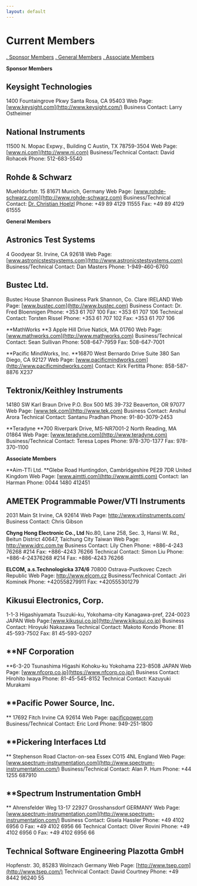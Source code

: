 ```yaml
---
layout: default
---
```


# Current Members

[. Sponsor Members](#sponsor)
[. General Members](#general)
[. Associate Members](#associate)

<span id="sponsor"></span>**Sponsor Members**

## Keysight Technologies
1400 Fountaingrove Pkwy
Santa Rosa, CA 95403
Web Page: [www.keysight.com](http://www.keysight.com/)
Business Contact: Larry Ostheimer

## National Instruments
11500 N. Mopac Expwy., Building C
Austin, TX 78759-3504
Web Page: [www.ni.com](http://www.ni.com)
Business/Technical Contact: David Rohacek
Phone: 512-683-5540

## Rohde & Schwarz
Muehldorfstr. 15
81671 Munich, Germany
Web Page: [www.rohde-schwarz.com](http://www.rohde-schwarz.com)
Business/Technical Contact: [ Dr. Christian Hoelzl](mailto:%20christian.hoelzl@rohde-schwarz.com)
Phone: +49 89 4129 11555
Fax: +49 89 4129 61555

<span id="general"></span>**General Members**

## Astronics Test Systems
4 Goodyear St.
Irvine, CA 92618
Web Page:
[www.astronicstestsystems.com](http://www.astronicstestsystems.com)
Business/Technical Contact:
Dan Masters
Phone: 1-949-460-6760

## Bustec Ltd.
Bustec House
Shannon Business Park
Shannon, Co. Clare IRELAND
Web Page: [www.bustec.com](http://www.bustec.com)
Business Contact: Dr. Fred Bloennigen
Phone: +353 61 707 100
Fax: +353 61 707 106
Technical Contact: Torsten Rissel
Phone: +353 61 707 102
Fax: +353 61 707 106

**MathWorks
**3 Apple Hill Drive
Natick, MA 01760
Web Page: [www.mathworks.com](http://www.mathworks.com)
Business/Technical Contact: Sean Sullivan
Phone: 508-647-7959
Fax: 508-647-7001

**Pacific MindWorks, Inc.
**16870 West Bernardo Drive Suite 380
San Diego, CA 92127
Web Page: [www.pacificmindworks.com](http://www.pacificmindworks.com)
Contact: Kirk Fertitta
Phone: 858-587-8876 X237

## Tektronix/Keithley Instruments
14180 SW Karl Braun Drive
P.O. Box 500
MS 39-732
Beaverton, OR 97077
Web Page: [www.tek.com](http://www.tek.com)
Business Contact: Anshul Arora
Technical Contact: Santanu Pradhan
Phone: 91-80-3079-2453

**Teradyne
**700 Riverpark Drive, MS-NR7001-2
North Reading, MA 01864
Web Page: [www.teradyne.com](http://www.teradyne.com)
Business/Technical Contact: Teresa Lopes
Phone: 978-370-1377
Fax: 978-370-1100

<span id="associate"></span>**Associate Members**

**Aim-TTi Ltd.
**<span lang="en-us" lang="en-us">Glebe Road</span>
<span lang="en-us" lang="en-us">Huntingdon, Cambridgeshire PE29 7DR
United Kingdom</span>
Web Page: [www.aimtti.com](http://www.aimtti.com)
Contact: <span lang="en-us" lang="en-us"></span>Ian Harman
Phone: <span lang="en-us" lang="en-us">0044 1480 412451</span>

## AMETEK Programmable Power/VTI Instruments
2031 Main St
Irvine, CA 92614
Web Page: <http://www.vtiinstruments.com/>
Business Contact: Chris Gibson

<span style="height: 98px">**Chyng Hong Electronic Co., Ltd**
No.80, Lane 258, Sec. 3, Hansi W. Rd.,
Beitun District 40647, Taichung City Taiwan
Web Page: <http://www.idrc.com.tw>
Business Contact: Lily Chen
Phone: +886-4-243 76268 \#214
Fax: +886-4243 76266
Technical Contact: Simon Liu
Phone: +886-4-24376268 \#214
Fax: +886-4243 76266

</span>

<span style="height: 98px">**ELCOM, a.s.Technologicka 374/6**
70800 Ostrava-Pustkovec
Czech Republic
Web Page: <http://www.elcom.cz>
Business/Technical Contact: Jiri Kominek
Phone: +420558279911
Fax: +420555301279 </span>

## Kikusui Electronics, Corp.
1-1-3 Higashiyamata
Tsuzuki-ku, Yokohama-city
Kanagawa-pref, 224-0023
JAPAN
<span lang="en-us" lang="en-us"></span>Web
Page:[www.kikusui.co.jp](http://www.kikusui.co.jp)
Business Contact: Hiroyuki Nakazawa
Technical Contact: Makoto Kondo
Phone: 81 45-593-7502
Fax: 81 45-593-0207

## <span style="height: 98px">**NF Corporation
</span>**6-3-20 Tsunashima Higashi Kohoku-ku
Yokohama 223-8508
JAPAN
Web Page: [www.nfcorp.co.jp](https://www.nfcorp.co.jp/)
Business Contact: Hirohito Iwaya
Phone: 81-45-545-8152
Technical Contact: Kazuyuki Murakami

## <span style="height: 98px">**Pacific Power Source, Inc.
</span>** 17692 Fitch Irvine
CA 92614
Web Page: [pacificpower.com](https://pacificpower.com/)
Business/Technical Contact: Eric Lord
Phone: 949-251-1800

## <span style="height: 98px">**Pickering Interfaces Ltd
</span>** Stephenson Road
Clacton-on-sea Essex CO15 4NL
England
Web Page:
[www.spectrum-instrumentation.com](http://www.spectrum-instrumentation.com/)
Business/Technical Contact: Alan P. Hum
Phone: +44 1255 687910

## <span style="height: 98px">**Spectrum Instrumentation GmbH
</span>**<span style="height: 98px"> Ahrensfelder Weg 13-17
22927 Grosshansdorf
GERMANY
Web Page:
[www.spectrum-instrumentation.com](http://www.spectrum-instrumentation.com/)
Business Contact: Gisela Hassler
Phone: +49 4102 6956 0
Fax: +49 4102 6956 66
Technical Contact: Oliver Rovini
Phone: +49 4102 6956 0
Fax: +49 4102 6956 66</span>

## Technical Software Engineering Plazotta GmbH
Hopfenstr. 30, 85283 Wolnzach
Germany
Web Page: [http://www.tsep.com](http://www.tsep.com/)
Technical Contact:
David Courtney
Phone: +49 8442 96240 55
